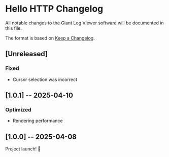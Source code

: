 # Hello HTTP Changelog

All notable changes to the Giant Log Viewer software will be documented in this file.

The format is based on [Keep a Changelog](https://keepachangelog.com/en/1.1.0/).

## [Unreleased]

### Fixed
- Cursor selection was incorrect


## [1.0.1] -- 2025-04-10

### Optimized
- Rendering performance


## [1.0.0] -- 2025-04-08

Project launch! 🎉
